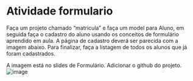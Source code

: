# Atividade formulario
 
Faça um projeto chamado “matricula” e faça um model para Aluno, em seguida faça o cadastro do aluno usando os conceitos de formulário aprendido em aula. A página de cadastro deverá ser parecida
com a imagem abaixo. Para finalizar, faça a listagem de todos os alunos que já
foram cadastrados.

A imagem está no slides de Formulário.
Adicionar o github do projeto.
![image](https://github.com/user-attachments/assets/4e93c34c-d218-41e1-86cd-b0b6a829cfac)
